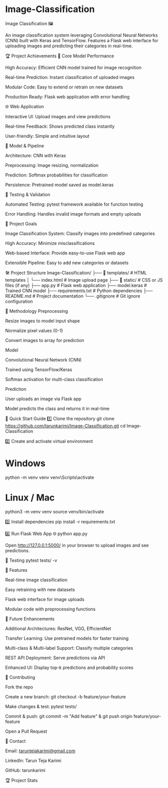 # Image-Classification

Image Classification 🖼️












An image classification system leveraging Convolutional Neural Networks (CNN) built with Keras and TensorFlow. Features a Flask web interface for uploading images and predicting their categories in real-time.

🏆 Project Achievements
🎯 Core Model Performance

High Accuracy: Efficient CNN model trained for image recognition

Real-time Prediction: Instant classification of uploaded images

Modular Code: Easy to extend or retrain on new datasets

Production Ready: Flask web application with error handling

🌐 Web Application

Interactive UI: Upload images and view predictions

Real-time Feedback: Shows predicted class instantly

User-friendly: Simple and intuitive layout

🧠 Model & Pipeline

Architecture: CNN with Keras

Preprocessing: Image resizing, normalization

Prediction: Softmax probabilities for classification

Persistence: Pretrained model saved as model.keras

🧪 Testing & Validation

Automated Testing: pytest framework available for function testing

Error Handling: Handles invalid image formats and empty uploads

🎯 Project Goals

Image Classification System: Classify images into predefined categories

High Accuracy: Minimize misclassifications

Web-based Interface: Provide easy-to-use Flask web app

Extensible Pipeline: Easy to add new categories or datasets

🛠️ Project Structure
Image-Classification/
├── 📁 templates/                 # HTML templates
│   └── index.html                # Image upload page
├── 📁 static/                    # CSS or JS files (if any)
├── app.py                        # Flask web application
├── model.keras                   # Trained CNN model
├── requirements.txt              # Python dependencies
├── README.md                     # Project documentation
└── .gitignore                    # Git ignore configuration

🔄 Methodology
Preprocessing

Resize images to model input shape

Normalize pixel values (0-1)

Convert images to array for prediction

Model

Convolutional Neural Network (CNN)

Trained using TensorFlow/Keras

Softmax activation for multi-class classification

Prediction

User uploads an image via Flask app

Model predicts the class and returns it in real-time

🚀 Quick Start Guide
1️⃣ Clone the repository
git clone https://github.com/tarunkarimi/Image-Classification.git
cd Image-Classification

2️⃣ Create and activate virtual environment
# Windows
python -m venv venv
venv\Scripts\activate

# Linux / Mac
python3 -m venv venv
source venv/bin/activate

3️⃣ Install dependencies
pip install -r requirements.txt

4️⃣ Run Flask Web App 🌐
python app.py


Open http://127.0.0.1:5000/ in your browser to upload images and see predictions.

🧪 Testing
pytest tests/ -v

🔧 Features

Real-time image classification

Easy retraining with new datasets

Flask web interface for image uploads

Modular code with preprocessing functions

🔮 Future Enhancements

Additional Architectures: ResNet, VGG, EfficientNet

Transfer Learning: Use pretrained models for faster training

Multi-class & Multi-label Support: Classify multiple categories

REST API Deployment: Serve predictions via API

Enhanced UI: Display top-k predictions and probability scores

🤝 Contributing

Fork the repo

Create a new branch: git checkout -b feature/your-feature

Make changes & test: pytest tests/

Commit & push: git commit -m "Add feature" & git push origin feature/your-feature

Open a Pull Request

📧 Contact

Email: taruntejakarimi@gmail.com

LinkedIn: Tarun Teja Karimi

GitHub: tarunkarimi

🏆 Project Stats


